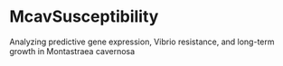 # McavSusceptibility
Analyzing predictive gene expression, Vibrio resistance, and long-term growth in Montastraea cavernosa
